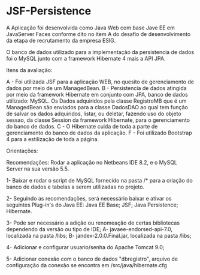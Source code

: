 # JSF-Persistence

A Aplicação foi desenvolvida como Java Web com base Jave EE em JavaServer Faces conforme dito no item A do desafio de desenvolvimento da etapa de recrutamento da empresa 
ESIG.

O banco de dados utilizado para a implementação da persistencia de dados foi o MySQL junto com a framework Hibernate 4 mais a API JPA.

Itens da avaliação:

A - Foi utilizada JSF para a aplicação WEB, no quesito de gerenciamento de dados por meio de um ManagedBean.
B - Persistencia de dados atingida por meio da framework Hibernate em conjunto com JPA, banco de dados utilizado: MySQL. Os Dados adquiridos pela classe RegistroMB que é um ManagedBean são enviados para a classe DadosDAO ao qual tem função de salvar os dados adquiridos, listar, ou deletar, 
fazendo uso do objeto sessao, da classe Session da framework Hibernate, para o gerenciamento do banco de dados.
C - O Hibernate cuida de toda a parte de gerenciamento do banco de dados da aplicação.
F - Foi utilizado Bootstrap 4 para a estilização de toda a página.

Orientações:

Recomendações: Rodar a aplicação no Netbeans IDE 8.2, e o MySQL Server na sua versão 5.5.

1- Baixar e rodar o script de MySQL fornecido na pasta /* para a criação do banco de dados e tabelas a serem utilizadas no projeto.

2- Seguindo as recomendações, será necessário baixar e ativar os seguintes Plug-in's do Java EE: Java EE Base; JSF; Java Persistence; Hibernate.

3- Pode ser necessário a adição ou renomeação de certas bibliotecas dependendo da versão ou tipo de IDE;
  A- javaee-endorsed-api-7.0, localizada na pasta /libs;
  B- jandex-2.0.0.Final.jar, localizada na pasta /libs;

4- Adicionar e configurar usuario/senha do Apache Tomcat 9.0;

5- Adicionar conexão com o banco de dados "dbregistro", arquivo de configuração da conexão se encontra em /src/java/hibernate.cfg
